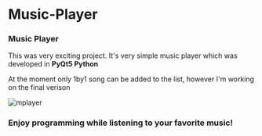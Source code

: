 # Music-Player
<h3>Music Player</h3>
<p>This was very exciting project. It's very simple music player which was developed in <strong>PyQt5 Python</strong> </p>
<p>At the moment only 1by1 song can be added to the list, however I'm working on the final verison</p>

<img src="https://i.ibb.co/GPmPwLY/mplayer.png" alt="mplayer" border="0">

<h3>Enjoy programming while listening to your favorite music!</h3>
